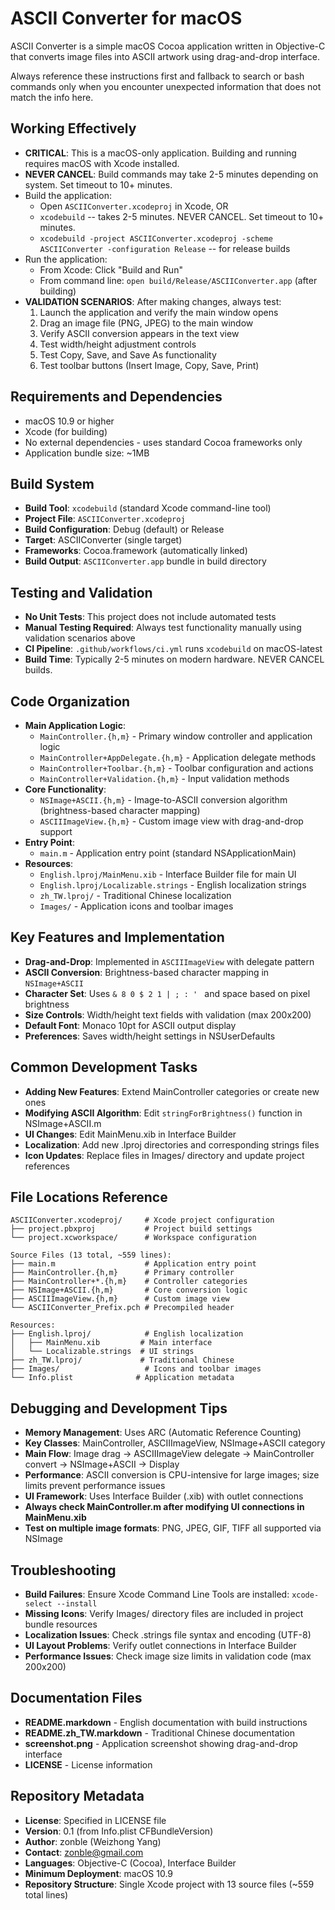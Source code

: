 # ASCII Converter for macOS
ASCII Converter is a simple macOS Cocoa application written in Objective-C that converts image files into ASCII artwork using drag-and-drop interface.

Always reference these instructions first and fallback to search or bash commands only when you encounter unexpected information that does not match the info here.

## Working Effectively
- **CRITICAL**: This is a macOS-only application. Building and running requires macOS with Xcode installed.
- **NEVER CANCEL**: Build commands may take 2-5 minutes depending on system. Set timeout to 10+ minutes.
- Build the application:
  - Open `ASCIIConverter.xcodeproj` in Xcode, OR
  - `xcodebuild` -- takes 2-5 minutes. NEVER CANCEL. Set timeout to 10+ minutes.
  - `xcodebuild -project ASCIIConverter.xcodeproj -scheme ASCIIConverter -configuration Release` -- for release builds
- Run the application:
  - From Xcode: Click "Build and Run" 
  - From command line: `open build/Release/ASCIIConverter.app` (after building)
- **VALIDATION SCENARIOS**: After making changes, always test:
  1. Launch the application and verify the main window opens
  2. Drag an image file (PNG, JPEG) to the main window
  3. Verify ASCII conversion appears in the text view
  4. Test width/height adjustment controls
  5. Test Copy, Save, and Save As functionality
  6. Test toolbar buttons (Insert Image, Copy, Save, Print)

## Requirements and Dependencies
- macOS 10.9 or higher
- Xcode (for building)
- No external dependencies - uses standard Cocoa frameworks only
- Application bundle size: ~1MB

## Build System
- **Build Tool**: `xcodebuild` (standard Xcode command-line tool)
- **Project File**: `ASCIIConverter.xcodeproj`
- **Build Configuration**: Debug (default) or Release
- **Target**: ASCIIConverter (single target)
- **Frameworks**: Cocoa.framework (automatically linked)
- **Build Output**: `ASCIIConverter.app` bundle in build directory

## Testing and Validation
- **No Unit Tests**: This project does not include automated tests
- **Manual Testing Required**: Always test functionality manually using validation scenarios above
- **CI Pipeline**: `.github/workflows/ci.yml` runs `xcodebuild` on macOS-latest
- **Build Time**: Typically 2-5 minutes on modern hardware. NEVER CANCEL builds.

## Code Organization
- **Main Application Logic**:
  - `MainController.{h,m}` - Primary window controller and application logic
  - `MainController+AppDelegate.{h,m}` - Application delegate methods
  - `MainController+Toolbar.{h,m}` - Toolbar configuration and actions
  - `MainController+Validation.{h,m}` - Input validation methods
- **Core Functionality**:
  - `NSImage+ASCII.{h,m}` - Image-to-ASCII conversion algorithm (brightness-based character mapping)
  - `ASCIIImageView.{h,m}` - Custom image view with drag-and-drop support
- **Entry Point**:
  - `main.m` - Application entry point (standard NSApplicationMain)
- **Resources**:
  - `English.lproj/MainMenu.xib` - Interface Builder file for main UI
  - `English.lproj/Localizable.strings` - English localization strings
  - `zh_TW.lproj/` - Traditional Chinese localization
  - `Images/` - Application icons and toolbar images

## Key Features and Implementation
- **Drag-and-Drop**: Implemented in `ASCIIImageView` with delegate pattern
- **ASCII Conversion**: Brightness-based character mapping in `NSImage+ASCII`
- **Character Set**: Uses `& 8 0 $ 2 1 | ; : ' ` and space based on pixel brightness
- **Size Controls**: Width/height text fields with validation (max 200x200)
- **Default Font**: Monaco 10pt for ASCII output display
- **Preferences**: Saves width/height settings in NSUserDefaults

## Common Development Tasks
- **Adding New Features**: Extend MainController categories or create new ones
- **Modifying ASCII Algorithm**: Edit `stringForBrightness()` function in NSImage+ASCII.m
- **UI Changes**: Edit MainMenu.xib in Interface Builder
- **Localization**: Add new .lproj directories and corresponding strings files
- **Icon Updates**: Replace files in Images/ directory and update project references

## File Locations Reference
```
ASCIIConverter.xcodeproj/     # Xcode project configuration
├── project.pbxproj           # Project build settings
└── project.xcworkspace/      # Workspace configuration

Source Files (13 total, ~559 lines):
├── main.m                    # Application entry point
├── MainController.{h,m}      # Primary controller
├── MainController+*.{h,m}    # Controller categories
├── NSImage+ASCII.{h,m}       # Core conversion logic
├── ASCIIImageView.{h,m}      # Custom image view
└── ASCIIConverter_Prefix.pch # Precompiled header

Resources:
├── English.lproj/            # English localization
│   ├── MainMenu.xib         # Main interface
│   └── Localizable.strings  # UI strings
├── zh_TW.lproj/             # Traditional Chinese
├── Images/                   # Icons and toolbar images
└── Info.plist              # Application metadata
```

## Debugging and Development Tips
- **Memory Management**: Uses ARC (Automatic Reference Counting)
- **Key Classes**: MainController, ASCIIImageView, NSImage+ASCII category
- **Main Flow**: Image drag → ASCIIImageView delegate → MainController convert → NSImage+ASCII → Display
- **Performance**: ASCII conversion is CPU-intensive for large images; size limits prevent performance issues
- **UI Framework**: Uses Interface Builder (.xib) with outlet connections
- **Always check MainController.m after modifying UI connections in MainMenu.xib**
- **Test on multiple image formats**: PNG, JPEG, GIF, TIFF all supported via NSImage

## Troubleshooting
- **Build Failures**: Ensure Xcode Command Line Tools are installed: `xcode-select --install`
- **Missing Icons**: Verify Images/ directory files are included in project bundle resources
- **Localization Issues**: Check .strings file syntax and encoding (UTF-8)
- **UI Layout Problems**: Verify outlet connections in Interface Builder
- **Performance Issues**: Check image size limits in validation code (max 200x200)

## Documentation Files
- **README.markdown** - English documentation with build instructions
- **README.zh_TW.markdown** - Traditional Chinese documentation
- **screenshot.png** - Application screenshot showing drag-and-drop interface
- **LICENSE** - License information

## Repository Metadata
- **License**: Specified in LICENSE file
- **Version**: 0.1 (from Info.plist CFBundleVersion)
- **Author**: zonble (Weizhong Yang)
- **Contact**: zonble@gmail.com
- **Languages**: Objective-C (Cocoa), Interface Builder
- **Minimum Deployment**: macOS 10.9
- **Repository Structure**: Single Xcode project with 13 source files (~559 total lines)